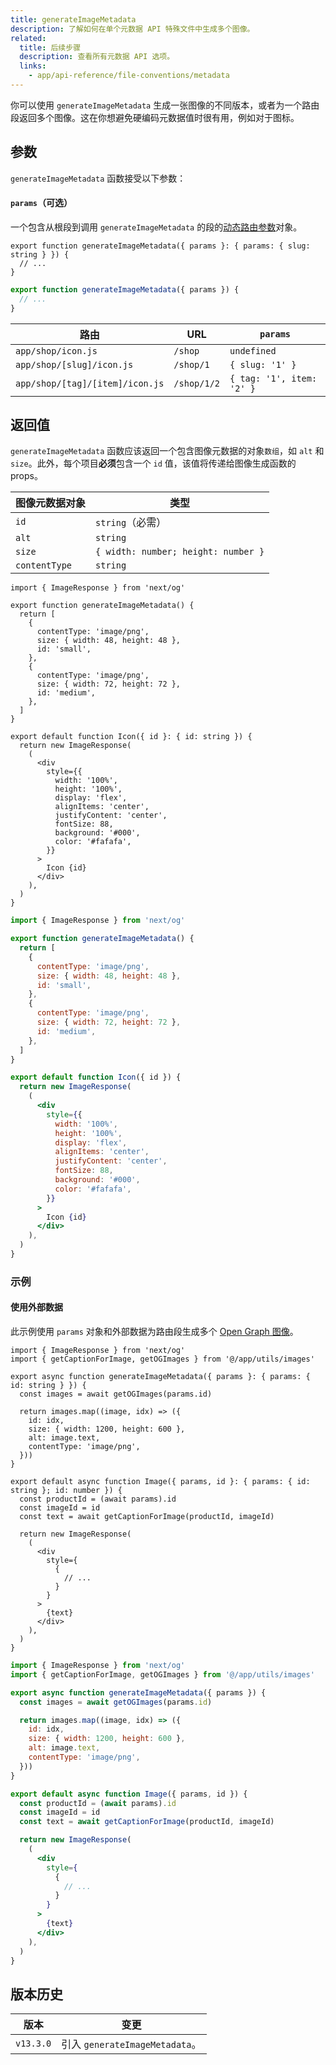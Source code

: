 ```yaml
---
title: generateImageMetadata
description: 了解如何在单个元数据 API 特殊文件中生成多个图像。
related:
  title: 后续步骤
  description: 查看所有元数据 API 选项。
  links:
    - app/api-reference/file-conventions/metadata
---
```


你可以使用 `generateImageMetadata` 生成一张图像的不同版本，或者为一个路由段返回多个图像。这在你想避免硬编码元数据值时很有用，例如对于图标。

## 参数

`generateImageMetadata` 函数接受以下参数：

#### `params`（可选）

一个包含从根段到调用 `generateImageMetadata` 的段的[动态路由参数](/docs/app/building-your-application/routing/dynamic-routes)对象。

```tsx filename="icon.tsx" switcher
export function generateImageMetadata({ params }: { params: { slug: string } }) {
  // ...
}
```

```jsx filename="icon.js" switcher
export function generateImageMetadata({ params }) {
  // ...
}
```

| 路由                            | URL         | `params`                  |
| ------------------------------- | ----------- | ------------------------- |
| `app/shop/icon.js`              | `/shop`     | `undefined`               |
| `app/shop/[slug]/icon.js`       | `/shop/1`   | `{ slug: '1' }`           |
| `app/shop/[tag]/[item]/icon.js` | `/shop/1/2` | `{ tag: '1', item: '2' }` |

## 返回值

`generateImageMetadata` 函数应该返回一个包含图像元数据的对象`数组`，如 `alt` 和 `size`。此外，每个项目**必须**包含一个 `id` 值，该值将传递给图像生成函数的 props。

| 图像元数据对象 | 类型                                |
| -------------- | ----------------------------------- |
| `id`           | `string`（必需）                    |
| `alt`          | `string`                            |
| `size`         | `{ width: number; height: number }` |
| `contentType`  | `string`                            |

```tsx filename="icon.tsx" switcher
import { ImageResponse } from 'next/og'

export function generateImageMetadata() {
  return [
    {
      contentType: 'image/png',
      size: { width: 48, height: 48 },
      id: 'small',
    },
    {
      contentType: 'image/png',
      size: { width: 72, height: 72 },
      id: 'medium',
    },
  ]
}

export default function Icon({ id }: { id: string }) {
  return new ImageResponse(
    (
      <div
        style={{
          width: '100%',
          height: '100%',
          display: 'flex',
          alignItems: 'center',
          justifyContent: 'center',
          fontSize: 88,
          background: '#000',
          color: '#fafafa',
        }}
      >
        Icon {id}
      </div>
    ),
  )
}
```

```jsx filename="icon.js" switcher
import { ImageResponse } from 'next/og'

export function generateImageMetadata() {
  return [
    {
      contentType: 'image/png',
      size: { width: 48, height: 48 },
      id: 'small',
    },
    {
      contentType: 'image/png',
      size: { width: 72, height: 72 },
      id: 'medium',
    },
  ]
}

export default function Icon({ id }) {
  return new ImageResponse(
    (
      <div
        style={{
          width: '100%',
          height: '100%',
          display: 'flex',
          alignItems: 'center',
          justifyContent: 'center',
          fontSize: 88,
          background: '#000',
          color: '#fafafa',
        }}
      >
        Icon {id}
      </div>
    ),
  )
}
```

### 示例

#### 使用外部数据

此示例使用 `params` 对象和外部数据为路由段生成多个 [Open Graph 图像](/docs/app/api-reference/file-conventions/metadata/opengraph-image)。

```tsx filename="app/products/[id]/opengraph-image.tsx" switcher
import { ImageResponse } from 'next/og'
import { getCaptionForImage, getOGImages } from '@/app/utils/images'

export async function generateImageMetadata({ params }: { params: { id: string } }) {
  const images = await getOGImages(params.id)

  return images.map((image, idx) => ({
    id: idx,
    size: { width: 1200, height: 600 },
    alt: image.text,
    contentType: 'image/png',
  }))
}

export default async function Image({ params, id }: { params: { id: string }; id: number }) {
  const productId = (await params).id
  const imageId = id
  const text = await getCaptionForImage(productId, imageId)

  return new ImageResponse(
    (
      <div
        style={
          {
            // ...
          }
        }
      >
        {text}
      </div>
    ),
  )
}
```

```jsx filename="app/products/[id]/opengraph-image.js" switcher
import { ImageResponse } from 'next/og'
import { getCaptionForImage, getOGImages } from '@/app/utils/images'

export async function generateImageMetadata({ params }) {
  const images = await getOGImages(params.id)

  return images.map((image, idx) => ({
    id: idx,
    size: { width: 1200, height: 600 },
    alt: image.text,
    contentType: 'image/png',
  }))
}

export default async function Image({ params, id }) {
  const productId = (await params).id
  const imageId = id
  const text = await getCaptionForImage(productId, imageId)

  return new ImageResponse(
    (
      <div
        style={
          {
            // ...
          }
        }
      >
        {text}
      </div>
    ),
  )
}
```

## 版本历史

| 版本      | 变更                           |
| --------- | ------------------------------ |
| `v13.3.0` | 引入 `generateImageMetadata`。 |
